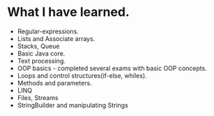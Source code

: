 # What I have learned.

* Regular-expressions.
* Lists and Associate arrays.
* Stacks, Queue
* Basic Java core.
* Text processing.
* OOP basics - completed several exams with basic OOP concepts.
* Loops and control structures(if-else, whiles).
* Methods and parameters.
* LINQ
* Files, Streams
* StringBuilder and manipulating Strings



